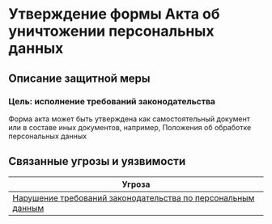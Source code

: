 # Утверждение формы Акта об уничтожении персональных данных
## Описание защитной меры

### Цель: исполнение требований законодательства
Форма акта может быть утверждена как самостоятельный документ или в составе иных документов, например, Положения об обработке персональных данных


## Связанные угрозы и уязвимости
|Угроза|
|-|
|[Нарушение требований законодательства по персональным данным](/vkr/threats/page5)|
